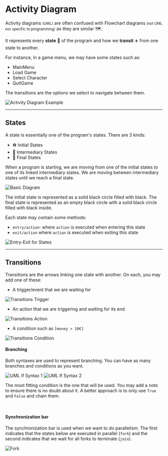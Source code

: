 # Activity Diagram

<div class="row row-cols-md-2"><div>

Activity diagrams <small>(UML)</small> are often confused with Flowchart diagrams <small>(not UML nor specific to programming)</small> as they are similar 🗺️.

It represents every **state** 📍 of the program and how we **transit** ✈️ from one state to another.

For instance, in a game menu, we may have some states such as:

* MainMenu
* Load Game
* Select Character
* QuitGame

The transitions are the options we select to navigate between them.
</div><div>

![Activity Diagram Example](_uml/example.svg)
</div></div>

<hr class="sep-both">

## States

<div class="row row-cols-md-2"><div>

A state is essentially one of the program's states. There are 3 kinds:

* ⚽ Initial States
* 🧑 Intermediary States
* 🥅 Final States

When a program is starting, we are moving from one of the initial states to one of its linked intermediary states. We are moving between intermediary states until we reach a final state.

<div class="row"><div class="col-md-3">

![Basic Diagram](_uml/basic.svg)
</div><div class="col-md-9 align-self-center">

The initial state is represented as a solid black circle filled with black. The final state is represented as an empty black circle with a solid black circle filled with black inside.
</div></div>
</div><div>

Each state may contain some methods:

* `entry/action`: where `action` is executed when entering this state
* `exit/action` where `action` is executed when exiting this state

<div class="text-center">

![Entry-Exit for States](_uml/entry_exit.svg)
</div>
</div></div>

<hr class="sep-both">

## Transitions

<div class="row row-cols-md-2"><div>

Transitions are the arrows linking one state with another. On each, you may add one of these:

* A trigger/event that we are waiting for

![Transitions Trigger](_uml/transitions.svg)

* An action that we are triggering and waiting for its end

![Transitions Action](_uml/transitions_001.svg)

* A condition such as `[money > 10€]`

![Transitions Condition](_uml/transitions_002.svg)
</div><div>

#### Branching

Both syntaxes are used to represent branching. You can have as many branches and conditions as you want.

![UML If Syntax 1](_uml/if.svg)
![UML If Syntax 2](_uml/if_001.svg)

The most fitting condition is the one that will be used. You may add a note to ensure there is no doubt about it. A better approach is to only use `True` and `False` and chain them.

<br>

#### Synchronization bar

The synchronization bar is used when we want to do parallelism. The first indicates that the states below are executed in parallel (`fork`) and the second indicates that we wait for all forks to terminate (`join`).

![Fork](_uml/fork.svg)
</div></div>
